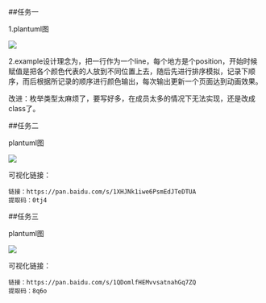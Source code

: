 ##任务一

1.plantuml图

![](http://www.plantuml.com/plantuml/png/LP7FKiGW3CRFyXGSwypkApYhbruyE5FrudYWRQOoKkX0y8-hxovfe4ilRV8Z-KW-JW6LnpWR8GQZGf2TymZ-BAu-d1wbSMfihdCIqX4b7Nfj9pa1FXXb4_ahpNUnxmti9SAdMkgQUsrLAjgEaueB6hMpf5rYKg-vjaZeMPa8bBDMgTYfRz9Bn2RVTaZzgIjdfDGmoRkWuw2v5Bsy9dhhlVhcwS76MRRUnV7Cu_Z3TEYhYPSSv5Dbt-krMm_mixhIhW7DyFW6d5mi1cJtAf-Djl2qDFJRO1fkKJx0-W2CYWHymH0HCgqcw0POlI5IFvGy7dzl9CTYNP19zg4WHm04VIZ9--oKQiv_Gdon42UmOvpDFm00)


2.example设计理念为，把一行作为一个line，每个地方是个position，开始时候赋值是把各个颜色代表的人放到不同位置上去，随后先进行排序模拟，记录下顺序，而后根据所记录的顺序进行颜色输出，每次输出更新一个页面达到动画效果。

改进：枚举类型太麻烦了，要写好多，在成员太多的情况下无法实现，还是改成class了。


##任务二

plantuml图

![](http://www.plantuml.com/plantuml/png/LP7FJiGW4CRFyXGSQz9z1RDwsOi7aweNuu6saqfaeO71Fww-kqm7sd8fCx_oVNmCnu3AOpmR8GQZGf2TymZ-8gu-d1wbSMfihdCJd4TgElJQJd82V33A9l9Nn7UnxmtK5k5JpQj51mO6v0rxuRssAYbNJR9sGQDsbgIbbbFDjKL2pyf4e9wzoexAVRMU8pRvj3RfaoftvDGmoHT4nqMpRNfvJVJMU_MzJt_oBeuNpkFRgUrtaUTSvB_AljTAW9zbLgUbe12FRy3DDdWe8zl26MtXQMveMM5ADoiVO7aMHiK2lc2828Lk2Re1bk4GsJ-VF1n-RoJNOhaWapo8WXm14FIX9j-dSjfpNWdnmK8SmOxnRFu1)


可视化链接：

```
链接：https://pan.baidu.com/s/1XHJNk1iwe6PsmEdJTeDTUA 
提取码：0tj4
```


##任务三

plantuml图

![](http://www.plantuml.com/plantuml/png/LP71JiGW48RFyXGSQxBx2cRriXTDJAfUZ0VQJYgHXGO6NLrzTuSEbFR4p0V_pyzm2AWynfCHeZSg1DawZ-0lukhJwK4QfuRcEZU1jbBJejTsb2FWer6Mo5yHtyMkCx2r25zgMYnQCD0Z7rWBxxLLf5mqPEs2HkriafPQZbkkBIRqeao4rBDNEL7T7nGbFXVpAMAJxzkH0-bobxmQ8lM9wBXewg7NDwAttgllTVwZTt6uS2A_6tVTAlIKYxohxCTM2V0pJ-iu5od4qpjmKqSFPMWrdD4MdgScBGkaT9Fo0UQFOLGiu0nzH2Yq9cXxi6doYQm_KExtlpUIQp4_a4aUH44kZrVmGg2yQUEsvhmcn9SBSG0xn9Fv1m00)


可视化链接：

```
链接：https://pan.baidu.com/s/1QDomlfHEMvvsatnahGq7ZQ 
提取码：8q6o
```


